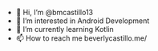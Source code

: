 - 👋 Hi, I’m @bmcastillo13
- 👀 I’m interested in Android Development
- 🌱 I’m currently learning Kotlin
- 📫 How to reach me beverlycastillo.me/

<!---
bmcastillo13/bmcastillo13 is a ✨ special ✨ repository because its `README.md` (this file) appears on your GitHub profile.
You can click the Preview link to take a look at your changes.
--->

